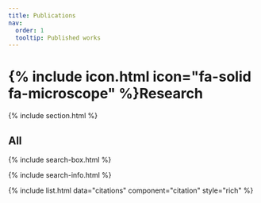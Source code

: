 ```yaml
---
title: Publications
nav:
  order: 1
  tooltip: Published works
---
```


# {% include icon.html icon="fa-solid fa-microscope" %}Research


{% include section.html %}


## All

{% include search-box.html %}

{% include search-info.html %}

{% include list.html data="citations" component="citation" style="rich" %}
